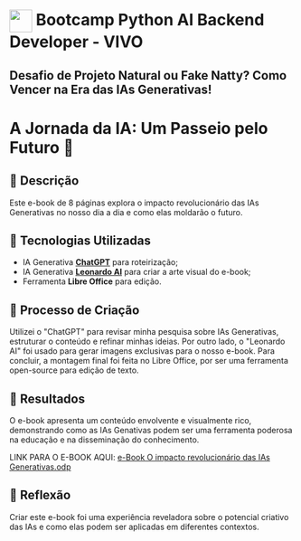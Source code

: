 <h1>
    <a href="https://www.dio.me/">
     <img align="center" width="40px" src="https://hermes.dio.me/tracks/648ef080-6c4b-4e54-bf72-34f62030f350.png"></a>
    <span> Bootcamp Python AI Backend Developer - VIVO</span>
</h1>

##   Desafio de Projeto Natural ou Fake Natty? Como Vencer na Era das IAs Generativas!

# A Jornada da IA: Um Passeio pelo Futuro 🌌

## 📒 Descrição
Este e-book de 8 páginas explora o impacto revolucionário das IAs Generativas no nosso dia a dia e como elas moldarão o futuro.

## 🤖 Tecnologias Utilizadas
- IA Generativa **[ChatGPT](https://chat.openai.com)** para roteirização;
- IA Generativa **[Leonardo AI](https://leonardo.ai)** para criar a arte visual do e-book;
- Ferramenta **Libre Office** para edição.

## 🧐 Processo de Criação
Utilizei o "ChatGPT" para revisar minha pesquisa sobre IAs Generativas, estruturar o conteúdo e refinar minhas ideias. Por outro lado, o "Leonardo AI" foi usado para gerar imagens exclusivas para o nosso e-book. Para concluir, a montagem final foi feita no Libre Office, por ser uma ferramenta open-source para edição de texto.

## 🚀 Resultados
O e-book apresenta um conteúdo envolvente e visualmente rico, demonstrando como as IAs Genativas podem ser uma ferramenta poderosa na educação e na disseminação do conhecimento.

LINK PARA O E-BOOK AQUI: [e-Book O impacto revolucionário das IAs Generativas.odp](https://github.com/JJSoeiro/dio-desafio-Natural-Fake-Natty-Era-IAGs/blob/main/e-Book%20O%20impacto%20revolucion%C3%A1rio%20das%20IAs%20Generativas.odp)

## 💭 Reflexão
Criar este e-book foi uma experiência reveladora sobre o potencial criativo das IAs e como elas podem ser aplicadas em diferentes contextos.
